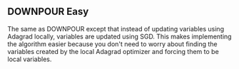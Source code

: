 ## DOWNPOUR Easy

The same as DOWNPOUR except that instead of updating variables using Adagrad locally, variables are updated using SGD.  This makes implementing the algorithm easier because you don't need to worry about finding the variables created by the local Adagrad optimizer and forcing them to be local variables.
